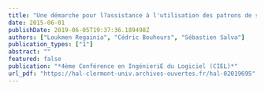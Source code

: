 ```yaml
---
title: "Une démarche pour l?assistance à l'utilisation des patrons de sécurité"
date: 2015-06-01
publishDate: 2019-06-05T19:37:36.189498Z
authors: ["Loukmen Regainia", "Cédric Bouhours", "Sébastien Salva"]
publication_types: ["1"]
abstract: ""
featured: false
publication: "*4ème Conférence en IngénieriE du Logiciel (CIEL)*"
url_pdf: "https://hal-clermont-univ.archives-ouvertes.fr/hal-02019695"
---
```


